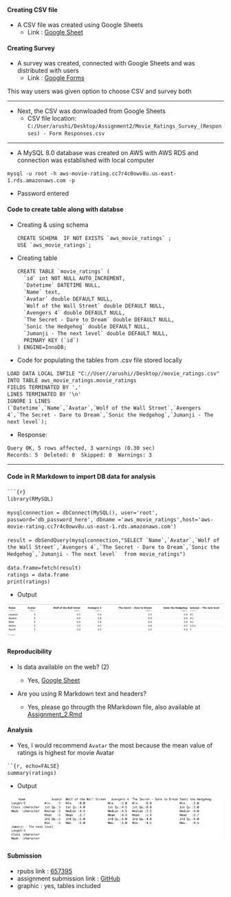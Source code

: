 #### Creating CSV file
- A CSV file was created using Google Sheets
  - Link : [Google Sheet](https://docs.google.com/spreadsheets/d/18ak4byfqrXkBLOweYUkbEacYKbMiJ02OVxWaqHhGmpc/edit?usp=sharing)

#### Creating Survey
- A survey was created, connected with Google Sheets and was distributed with users
  - Link : [Google Forms](https://docs.google.com/forms/d/e/1FAIpQLSddvCEvHNJcVBralIbEUWJ4QsAtLKNgajqnASqqAYjhuiJ35g/viewform?usp=sf_link)

This way users was given option to choose CSV and survey both

---

- Next, the CSV was donwloaded from Google Sheets
  - CSV file location: `C:/User/arushi/Desktop/Assignment2/Movie_Ratings_Survey_(Responses) - Form Responses.csv`

---
- A MySQL 8.0 database was created on AWS with AWS RDS and connection was established with local computer
```
mysql -u root -h aws-movie-rating.cc7r4c0owv8u.us-east-1.rds.amazonaws.com -p 
```
  - Password entered

#### Code to create table along with databse
- Creating & using schema
  ```
  CREATE SCHEMA  IF NOT EXISTS `aws_movie_ratings` ;
  USE `aws_movie_ratings`;
  ```
- Creating table

  ```
  CREATE TABLE `movie_ratings` (
    `id` int NOT NULL AUTO_INCREMENT,
    `Datetime` DATETIME NULL,
    `Name` text,
    `Avatar` double DEFAULT NULL,
    `Wolf of the Wall Street` double DEFAULT NULL,
    `Avengers 4` double DEFAULT NULL,
    `The Secret - Dare to Dream` double DEFAULT NULL,
    `Sonic the Hedgehog` double DEFAULT NULL,
    `Jumanji - The next level` double DEFAULT NULL,
    PRIMARY KEY (`id`)
  ) ENGINE=InnoDB;
  ```

- Code for populating the tables from .csv file stored locally
```
LOAD DATA LOCAL INFILE "C://User//arushi//Desktop//movie_ratings.csv" INTO TABLE aws_movie_ratings.movie_ratings  
FIELDS TERMINATED BY ','
LINES TERMINATED BY '\n'
IGNORE 1 LINES
(`Datetime`,`Name`,`Avatar`,`Wolf of the Wall Street`,`Avengers 4`,`The Secret - Dare to Dream`,`Sonic the Hedgehog`,`Jumanji - The next level`);
```
  - Response:
  ```
  Query OK, 5 rows affected, 3 warnings (0.30 sec)
  Records: 5  Deleted: 0  Skipped: 0  Warnings: 3
  ```
---
#### Code in R Markdown to import DB data for analysis
```
```{r}
library(RMySQL)

mysqlconnection = dbConnect(MySQL(), user='root', password='db_password_here', dbname ='aws_movie_ratings',host='aws-movie-rating.cc7r4c0owv8u.us-east-1.rds.amazonaws.com')

result = dbSendQuery(mysqlconnection,"SELECT `Name`,`Avatar`,`Wolf of the Wall Street`,`Avengers 4`,`The Secret - Dare to Dream`,`Sonic the Hedgehog`,`Jumanji - The next level`  from movie_ratings")

data.frame=fetch(result)
ratings = data.frame
print(ratings)
```
- Output

![](./images/r_mysql.png)

#### Reproducibility
- Is data available on the web? (2)
  - Yes, [Google Sheet](https://docs.google.com/spreadsheets/d/18ak4byfqrXkBLOweYUkbEacYKbMiJ02OVxWaqHhGmpc/edit?usp=sharing)
  
- Are you using R Markdown text and headers?
  - Yes, please go througth the RMarkdown file, also available at [Assignment_2.Rmd](https://github.com/Araisedtotwo/Assignment2/Assignment_2.Rmd)

#### Analysis
- Yes, I would recommend `Avatar` the most because the mean value of ratings is highest for movie Avatar
```
``{r, echo=FALSE}
summary(ratings)
```
- Output

![](./images/mean.png)

#### Submission
- rpubs link :  [657395](https://rpubs.com/Araisedtotwo/657395)
- assignment submission link :  [GitHub](https://github.com/Araisedtotwo/Assignment2)
- graphic : yes, tables included
